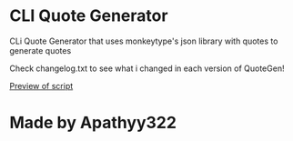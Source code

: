 # CLI Quote Generator

CLi Quote Generator that uses monkeytype's json library with quotes to generate quotes

Check changelog.txt to see what i changed in each version of QuoteGen! 

[Preview of script](https://streamable.com/j1fat8)
# Made by Apathyy322
